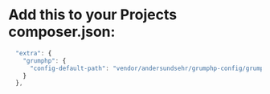 # Add this to your Projects composer.json: #
````js
  "extra": {
    "grumphp": {
      "config-default-path": "vendor/andersundsehr/grumphp-config/grumphp.yml"
    }
  },
````